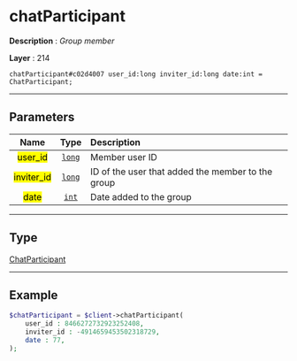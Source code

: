 # chatParticipant

**Description** : *Group member*

**Layer** : 214

```tl
chatParticipant#c02d4007 user_id:long inviter_id:long date:int = ChatParticipant;
```

---

## Parameters

| Name | Type | Description |
| :---: | :---: | :--- |
| <mark>user_id</mark> | [`long`](type/long) | Member user ID |
| <mark>inviter_id</mark> | [`long`](type/long) | ID of the user that added the member to the group |
| <mark>date</mark> | [`int`](type/int) | Date added to the group |

---

## Type

[ChatParticipant](type/ChatParticipant)

---

## Example

```php
$chatParticipant = $client->chatParticipant(
	user_id : 8466272732923252408,
	inviter_id : -4914659453502318729,
	date : 77,
);
```